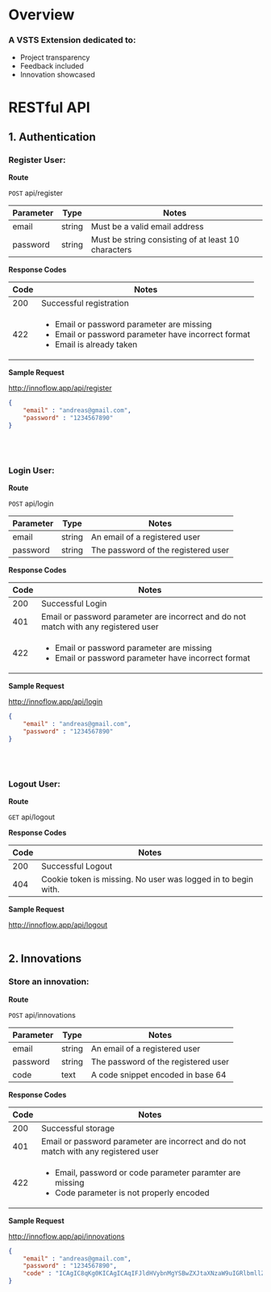 # Overview
### A VSTS Extension dedicated to:
* Project transparency
* Feedback included
* Innovation showcased


# RESTful API



## 1. Authentication

### Register User:

**Route**

`POST` api/register

| Parameter   | Type      | Notes     |
| ------------|-----------|-----------|
| email       | string    | Must be a valid email address |
| password    | string    | Must be string consisting of at least 10 characters |

 **Response Codes**
 
| Code | Notes |
| -----|-------|
| 200 | Successful registration |
| 422 | <ul><li>Email or password parameter are missing</li><li>Email or password parameter have incorrect format</li><li>Email is already taken</li></ul> |

**Sample Request**

http://innoflow.app/api/register

```json
{
    "email" : "andreas@gmail.com",
    "password" : "1234567890"
}
```
<br><br>


### Login User:

**Route**

`POST` api/login

| Parameter   | Type      | Notes     |
| ------------|-----------|-----------|
| email       | string    | An email of a registered user |
| password    | string    | The password of the registered user |

 **Response Codes**
 
| Code | Notes |
| -----|-------|
| 200 | Successful Login |
| 401 | Email or password parameter are incorrect and do not match with any registered user |
| 422 | <ul><li>Email or password parameter are missing</li><li>Email or password parameter have incorrect format</li></ul> |

**Sample Request**

http://innoflow.app/api/login

```json
{
    "email" : "andreas@gmail.com",
    "password" : "1234567890"
}
```
<br><br>



### Logout User:

**Route**

`GET` api/logout

 **Response Codes**
 
| Code | Notes |
| -----|-------|
| 200 | Successful Logout |
| 404 | Cookie token is missing. No user was logged in to begin with. |

**Sample Request**

http://innoflow.app/api/logout
<br><br>



## 2. Innovations

### Store an innovation:

**Route**

`POST` api/innovations

| Parameter   | Type      | Notes     |
| ------------|-----------|-----------|
| email       | string    | An email of a registered user |
| password    | string    | The password of the registered user |
| code        | text      | A code snippet encoded in base 64 |

 **Response Codes**
 
| Code | Notes |
| -----|-------|
| 200 | Successful storage |
| 401 | Email or password parameter are incorrect and do not match with any registered user |
| 422 | <ul><li>Email, password or code parameter paramter are missing</li><li>Code parameter is not properly encoded</li></ul> |


**Sample Request**

http://innoflow.app/api/innovations

```json
{
    "email" : "andreas@gmail.com",
    "password" : "1234567890",
    "code" : "ICAgIC8qKg0KICAgICAqIFJldHVybnMgYSBwZXJtaXNzaW9uIGRlbmllZCByZXNwb25zZSBpbiBjYXNlIGF1dGhvcml6ZSgpIHJldHVybnMgZmFsc2UuDQogICAgICoNCiAgICAgKiBAcmV0dXJuIFxJbGx1bWluYXRlXEh0dHBcSnNvblJlc3BvbnNlDQogICAgICovDQogICAgcHVibGljIGZ1bmN0aW9uIGZvcmJpZGRlblJlc3BvbnNlKCkNCiAgICB7DQogICAgICAgIHJldHVybiAkdGhpcyAtPiByZXNwb25kVW5hdXRob3JpemVkKCAnUGVybWlzc2lvbiBkZW5pZWQuIEludmFsaWQgdXNlciBjcmVkZW50aWFscy4nICk7DQogICAgfQ=="
}
```
<br><br>
